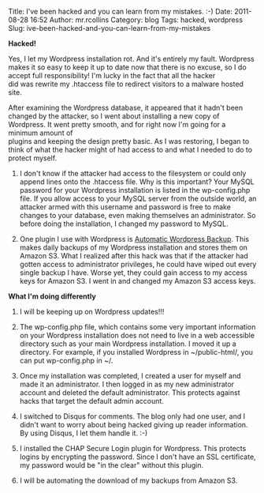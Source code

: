 Title: I've been hacked and you can learn from my mistakes. :-)
Date: 2011-08-28 16:52
Author: mr.rcollins
Category: blog
Tags: hacked, wordpress
Slug: ive-been-hacked-and-you-can-learn-from-my-mistakes

**Hacked!**

Yes, I let my Wordpress installation rot. And it's entirely my fault.
Wordpress makes it so easy to keep it up to date now that there is no
excuse, so I do accept full responsibility! I'm lucky in the fact that
all the hacker  
did was rewrite my .htaccess file to redirect visitors to a malware
hosted site.

After examining the Wordpress database, it appeared that it hadn't been
changed by the attacker, so I went about installing a new copy of
Wordpress. It went pretty smooth, and for right now I'm going for a
minimum amount of  
plugins and keeping the design pretty basic. As I was restoring, I
began to think of what the hacker might of had access to and what I
needed to do to protect myself.

1.  I don't know if the attacker had access to the filesystem or could
    only append lines onto the .htaccess file. Why is this important?
    Your MySQL password for your Wordpress installation is listed in the
    wp-config.php file. If you allow access to your MySQL server from
    the outside world, an attacker armed with this username and password
    is free to make changes to your database, even making themselves an
    administrator. So before doing the installation, I changed my
    password to MySQL.

2.  One plugin I use with Wordpress is [Automatic Wordpress Backup][].
    This makes daily backups of my Wordpress installation and stores
    them on Amazon S3. What I realized after this hack was that if the
    attacker had gotten access to administrator privileges, he could
    have wiped out every single backup I have. Worse yet, they could
    gain access to my access keys for Amazon S3. I went in and changed
    my Amazon S3 access keys.

**What I'm doing differently**

1.  I will be keeping up on Wordpress updates!!!

2.  The wp-config.php file, which contains some very important
    information on your Wordpress installation does not need to live in
    a web accessible directory such as your main Wordpress installation.
    I moved it up a directory. For example, if you installed Wordpress
    in \~/public-html/, you can put wp-config.php in \~/.

3.  Once my installation was completed, I created a user for myself and
    made it an administrator. I then logged in as my new administrator
    account and deleted the default administrator. This protects against
    hacks that target the default admin account.

4.  I switched to Disqus for comments. The blog only had one user, and I
    didn't want to worry about being hacked giving up reader
    information. By using Disqus, I let them handle it. :-)

5.  I installed the CHAP Secure Login plugin for Wordpress. This
    protects logins by encrypting the password. Since I don't have an
    SSL certificate, my password would be "in the clear" without this
    plugin.

6.  I will be automating the download of my backups from Amazon S3.

  [Automatic Wordpress Backup]: http://www.webdesigncompany.net/automatic-wordpress-backup/
